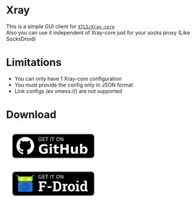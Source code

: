 # Xray
This is a simple GUI client for [`XTLS/Xray-core`](https://github.com/XTLS/Xray-core)  
Also you can use it independent of Xray-core just for your socks proxy (Like SocksDroid)

# Limitations
- You can only have 1 Xray-core configuration
- You must provide the config only in JSON format
- Link configs (ex vmess://) are not supported

# Download
<a href="https://github.com/SaeedDev94/Xray/releases">
  <img src="get-it-on-github.png"
       alt="Get it on GitHub"
       height="100" />
</a>
<a href="https://f-droid.org/packages/io.github.saeeddev94.xray">
  <img src="get-it-on-fdroid.png"
       alt="Get it on F-Droid"
       height="100" />
</a>
